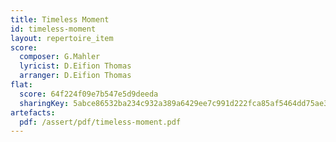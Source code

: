 ```yaml
---
title: Timeless Moment
id: timeless-moment
layout: repertoire_item
score:
  composer: G.Mahler
  lyricist: D.Eifion Thomas
  arranger: D.Eifion Thomas
flat:
  score: 64f224f09e7b547e5d9deeda
  sharingKey: 5abce86532ba234c932a389a6429ee7c991d222fca85af5464dd75ae31bf55471438e0de1629df3be79155479d8b474a26189ad40364887d0907a8df8f047429
artefacts:
  pdf: /assert/pdf/timeless-moment.pdf
---
```


